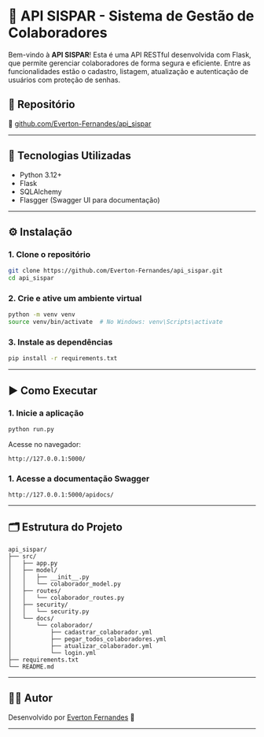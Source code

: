# 🧾 API SISPAR - Sistema de Gestão de Colaboradores

Bem-vindo à **API SISPAR**! Esta é uma API RESTful desenvolvida com Flask, que permite gerenciar colaboradores de forma segura e eficiente. Entre as funcionalidades estão o cadastro, listagem, atualização e autenticação de usuários com proteção de senhas.

## 📌 Repositório

🔗 [github.com/Everton-Fernandes/api_sispar](https://github.com/Everton-Fernandes/api_sispar)

---

## 🚀 Tecnologias Utilizadas

- Python 3.12+
- Flask
- SQLAlchemy
- Flasgger (Swagger UI para documentação)

---

## ⚙️ Instalação

### 1. Clone o repositório

```bash
git clone https://github.com/Everton-Fernandes/api_sispar.git
cd api_sispar
```

### 2. Crie e ative um ambiente virtual

```bash
python -m venv venv
source venv/bin/activate  # No Windows: venv\Scripts\activate
```

### 3. Instale as dependências

```bash
pip install -r requirements.txt
```

---

## ▶️ Como Executar

### 1. Inicie a aplicação

```bash
python run.py
```

Acesse no navegador:

```
http://127.0.0.1:5000/
```

### 1. Acesse a documentação Swagger

```
http://127.0.0.1:5000/apidocs/
```

---

## 🗂 Estrutura do Projeto

```
api_sispar/
├── src/
│   ├── app.py
│   ├── model/
│   │   ├── __init__.py
│   │   └── colaborador_model.py
│   ├── routes/
│   │   └── colaborador_routes.py
│   ├── security/
│   │   └── security.py
│   └── docs/
│       └── colaborador/
│           ├── cadastrar_colaborador.yml
│           ├── pegar_todos_colaboradores.yml
│           ├── atualizar_colaborador.yml
│           └── login.yml
├── requirements.txt
└── README.md
```

---

## 👨‍💻 Autor

Desenvolvido por [Everton Fernandes](https://github.com/Everton-Fernandes) 🚀

---

